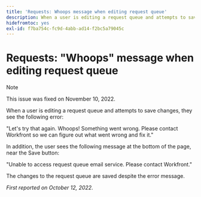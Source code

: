 ```yaml
---
title: 'Requests: Whoops message when editing request queue'
description: When a user is editing a request queue and attempts to save changes, they see an error.
hidefromtoc: yes
exl-id: f7ba754c-fc9d-4abb-ad14-f2bc5a79045c
---
```

# Requests: "Whoops" message when editing request queue

>[!NOTE]
>
>This issue was fixed on November 10, 2022.

When a user is editing a request queue and attempts to save changes, they see the following error:

"Let's try that again. Whoops! Something went wrong. Please contact Workfront so we can figure out what went wrong and fix it."

In addition, the user sees the following message at the bottom of the page, near the Save button:

"Unable to access request queue email service. Please contact Workfront."

The changes to the request queue are saved despite the error message.

_First reported on October 12, 2022._

